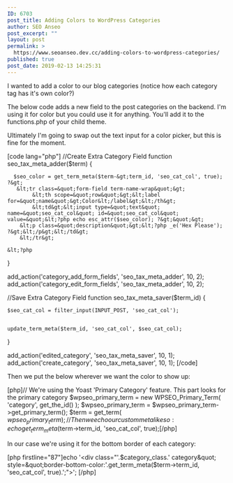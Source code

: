 ```yaml
---
ID: 6703
post_title: Adding Colors to WordPress Categories
author: SEO Anseo
post_excerpt: ""
layout: post
permalink: >
  https://www.seoanseo.dev.cc/adding-colors-to-wordpress-categories/
published: true
post_date: 2019-02-13 14:25:31
---
```

<!-- wp:paragraph -->
<p>I wanted to add a color to our blog categories (notice how each category tag has it's own color?)
</p>
<!-- /wp:paragraph -->

<!-- wp:paragraph -->
<p>
The below code adds a new field to the post categories on the backend. I'm using it for color but you could use it for anything. You'll add it to the functions.php of your child theme.
</p>
<!-- /wp:paragraph -->

<!-- wp:paragraph -->
<p>
Ultimately I'm going to swap out the text input for a color picker, but this is fine for the moment.
<br></p>
<!-- /wp:paragraph -->

<!-- wp:shortcode -->
[code lang="php"]
//Create Extra Category Field
function seo_tax_meta_adder($term) {
     
      $seo_color = get_term_meta($term-&gt;term_id, 'seo_cat_col', true);
    ?&gt;
       &lt;tr class=&quot;form-field term-name-wrap&quot;&gt;
            &lt;th scope=&quot;row&quot;&gt;&lt;label for=&quot;name&quot;&gt;Color&lt;/label&gt;&lt;/th&gt;
            &lt;td&gt;&lt;input type=&quot;text&quot; name=&quot;seo_cat_col&quot; id=&quot;seo_cat_col&quot; value=&quot;&lt;?php echo esc_attr($seo_color); ?&gt;&quot;&gt;
        &lt;p class=&quot;description&quot;&gt;&lt;?php _e('Hex Please'); ?&gt;&lt;/p&gt;&lt;/td&gt;
        &lt;/tr&gt;
 
    &lt;?php
}
 
 
add_action('category_add_form_fields', 'seo_tax_meta_adder', 10, 2);
add_action('category_edit_form_fields', 'seo_tax_meta_adder', 10, 2);
 
 
//Save Extra Category Field
function seo_tax_meta_saver($term_id) {
 
    $seo_cat_col = filter_input(INPUT_POST, 'seo_cat_col');
 
 
    update_term_meta($term_id, 'seo_cat_col', $seo_cat_col);
 
}
 
add_action('edited_category', 'seo_tax_meta_saver', 10, 1);
add_action('create_category', 'seo_tax_meta_saver', 10, 1);
[/code]
<!-- /wp:shortcode -->

<!-- wp:paragraph -->
<p> Then we put the below wherever we want the color to show up: </p>
<!-- /wp:paragraph -->

<!-- wp:shortcode -->
[php]// We're using the Yoast 'Primary Category' feature. This part looks for the primary category
		$wpseo_primary_term = new WPSEO_Primary_Term( 'category', get_the_id() );
		$wpseo_primary_term = $wpseo_primary_term-&gt;get_primary_term();
		$term = get_term( $wpseo_primary_term );
// Then we echo our custom meta like so:
echo get_term_meta($term-&gt;term_id, 'seo_cat_col', true);[/php]
<!-- /wp:shortcode -->

<!-- wp:paragraph -->
<p>

In our case we're using it for the bottom border of each category:
</p>
<!-- /wp:paragraph -->

<!-- wp:shortcode -->
[php firstline="87"]echo '&lt;div class=&quot;'.$category_class.' category&quot; style=&quot;border-bottom-color:'.get_term_meta($term-&gt;term_id, 'seo_cat_col', true).';&quot;&gt;';
[/php]
<!-- /wp:shortcode -->
